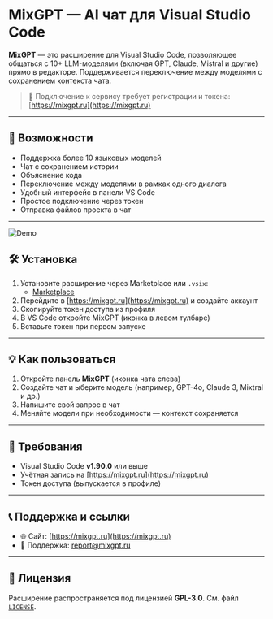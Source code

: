# MixGPT — AI чат для Visual Studio Code

**MixGPT** — это расширение для Visual Studio Code, позволяющее общаться с 10+ LLM-моделями (включая GPT, Claude, Mistral и другие) прямо в редакторе. Поддерживается переключение между моделями с сохранением контекста чата.

> 🔐 Подключение к сервису требует регистрации и токена: [https://mixgpt.ru](https://mixgpt.ru)

---

## 🚀 Возможности

- Поддержка более 10 языковых моделей
- Чат с сохранением истории
- Объяснение кода
- Переключение между моделями в рамках одного диалога
- Удобный интерфейс в панели VS Code
- Простое подключение через токен
- Отправка файлов проекта в чат

---


![Demo](https://mixgpt.ru/ChatExample.gif)


## 🛠 Установка

1. Установите расширение через Marketplace или `.vsix`:
   - [Marketplace](https://marketplace.visualstudio.com/items?itemName=MixGPT.mixgpt)
2. Перейдите в [https://mixgpt.ru](https://mixgpt.ru) и создайте аккаунт
3. Скопируйте токен доступа из профиля
4. В VS Code откройте MixGPT (иконка в левом тулбаре)
5. Вставьте токен при первом запуске

---

## 💡 Как пользоваться

1. Откройте панель **MixGPT** (иконка чата слева)
2. Создайте чат и ыберите модель (например, GPT-4o, Claude 3, Mixtral и др.)
3. Напишите свой запрос в чат
4. Меняйте модели при необходимости — контекст сохраняется

---

## 📌 Требования

- Visual Studio Code **v1.90.0** или выше
- Учётная запись на [https://mixgpt.ru](https://mixgpt.ru)
- Токен доступа (выпускается в профиле)

---

## 📞 Поддержка и ссылки

- 🌐 Сайт: [https://mixgpt.ru](https://mixgpt.ru)
- 📧 Поддержка: report@mixgpt.ru

---

## 📝 Лицензия

Расширение распространяется под лицензией **GPL-3.0**. См. файл [`LICENSE`](./LICENSE).